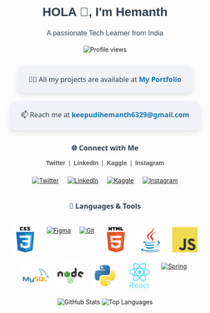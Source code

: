 <h1 align="center" style="color: #2c3e50; font-family: 'Arial', sans-serif; font-weight: 700;">HOLA 👋, I'm Hemanth</h1>
<h3 align="center" style="color: #34495e; font-family: 'Arial', sans-serif; font-weight: 400;">A passionate Tech Learner from India</h3>

<div align="center" style="margin: 20px 0;">
  <img src="https://komarev.com/ghpvc/?username=keepudihemanth&label=Profile%20views&color=0e75b6&style=flat" alt="Profile views" style="transition: transform 0.3s ease;" onmouseover="this.style.transform='scale(1.1)'" onmouseout="this.style.transform='scale(1)'"/>
</div>
<div style="display: flex; justify-content: center; gap: 20px; flex-wrap: wrap; margin: 30px 0;">

  <div style="background: #f1f2f6; padding: 20px 25px; border-radius: 12px; box-shadow: 0 6px 12px rgba(0,0,0,0.1); transition: transform 0.3s ease;" onmouseover="this.style.transform='scale(1.05)'" onmouseout="this.style.transform='scale(1)'">
    <p style="margin: 0; color: #2c3e50; font-size: 16px; font-family: 'Segoe UI', Tahoma, Geneva, Verdana, sans-serif;">
      👨‍💻 All my projects are available at 
      <a href="https://keepudihemanth.github.io/Portfolio/" target="_blank" style="color: #0e75b6; text-decoration: none; font-weight: 600;">
        My Portfolio</a></p>
  </div>
  
  <div style="background: #f1f2f6; padding: 20px 25px; border-radius: 12px; box-shadow: 0 6px 12px rgba(0,0,0,0.1); transition: transform 0.3s ease;" onmouseover="this.style.transform='scale(1.05)'" onmouseout="this.style.transform='scale(1)'">
    <p style="margin: 0; color: #2c3e50; font-size: 16px; font-family: 'Segoe UI', Tahoma, Geneva, Verdana, sans-serif;">
      📫 Reach me at 
      <a href="mailto:keepudihemanth6329@gmail.com" style="color: #0e75b6; text-decoration: none; font-weight: 600;">
        keepudihemanth6329@gmail.com</a></p>
  </div>
</div>

<h3 align="center" style="color: #2c3e50; font-family: 'Segoe UI', Tahoma, Geneva, Verdana, sans-serif; margin-top: 30px;">
  🌐 Connect with Me
</h3>
<p align="center" style="margin-top: 10px; font-family: Arial, sans-serif; color: #555;">
  <strong>Twitter</strong> &nbsp;|&nbsp;
  <strong>LinkedIn</strong> &nbsp;|&nbsp;
  <strong>Kaggle</strong> &nbsp;|&nbsp;
  <strong>Instagram</strong>
</p>

<div align="center" style="display: flex; flex-wrap: wrap; justify-content: center; gap: 20px; padding: 10px;">
  <a href="https://twitter.com/keepudi_hemanth" target="_blank" style="transition: transform 0.3s ease;">
    <img src="https://raw.githubusercontent.com/rahuldkjain/github-profile-readme-generator/master/src/images/icons/Social/twitter.svg" alt="Twitter" width="45" height="45" style="transition: transform 0.3s ease;" onmouseover="this.style.transform='scale(1.3)'" onmouseout="this.style.transform='scale(1)'"/>
  </a>
  <a href="https://linkedin.com/in/keepudi-hemanth" target="_blank" style="transition: transform 0.3s ease;">
    <img src="https://raw.githubusercontent.com/rahuldkjain/github-profile-readme-generator/master/src/images/icons/Social/linked-in-alt.svg" alt="LinkedIn" width="45" height="45" style="transition: transform 0.3s ease;" onmouseover="this.style.transform='scale(1.3)'" onmouseout="this.style.transform='scale(1)'"/>
  </a>
  <a href="https://kaggle.com/hemanthkeepudi" target="_blank" style="transition: transform 0.3s ease;">
    <img src="https://raw.githubusercontent.com/rahuldkjain/github-profile-readme-generator/master/src/images/icons/Social/kaggle.svg" alt="Kaggle" width="45" height="45" style="transition: transform 0.3s ease;" onmouseover="this.style.transform='scale(1.3)'" onmouseout="this.style.transform='scale(1)'"/>
  </a>
  <a href="https://instagram.com/k__hemanth" target="_blank" style="transition: transform 0.3s ease;">
    <img src="https://raw.githubusercontent.com/rahuldkjain/github-profile-readme-generator/master/src/images/icons/Social/instagram.svg" alt="Instagram" width="45" height="45" style="transition: transform 0.3s ease;" onmouseover="this.style.transform='scale(1.3)'" onmouseout="this.style.transform='scale(1)'"/>
  </a>
</div>


<h3 align="center" style="color: #2c3e50; font-family: 'Segoe UI', Tahoma, Geneva, Verdana, sans-serif; margin-top: 30px;">
  🚀 Languages & Tools
</h3>
<div align="center" style="display: flex; flex-wrap: wrap; justify-content: center; gap: 20px; padding: 20px;">
  <a href="https://www.w3schools.com/css/" target="_blank">
    <img src="https://raw.githubusercontent.com/devicons/devicon/master/icons/css3/css3-original-wordmark.svg" alt="CSS3" width="60" height="60" style="transition: transform 0.3s ease;" onmouseover="this.style.transform='scale(1.2)'" onmouseout="this.style.transform='scale(1)'"/>
  </a>
  <a href="https://www.figma.com/" target="_blank">
    <img src="https://www.vectorlogo.zone/logos/figma/figma-icon.svg" alt="Figma" width="60" height="60" style="transition: transform 0.3s ease;" onmouseover="this.style.transform='scale(1.2)'" onmouseout="this.style.transform='scale(1)'"/>
  </a>
  <a href="https://git-scm.com/" target="_blank">
    <img src="https://www.vectorlogo.zone/logos/git-scm/git-scm-icon.svg" alt="Git" width="60" height="60" style="transition: transform 0.3s ease;" onmouseover="this.style.transform='scale(1.2)'" onmouseout="this.style.transform='scale(1)'"/>
  </a>
  <a href="https://www.w3.org/html/" target="_blank">
    <img src="https://raw.githubusercontent.com/devicons/devicon/master/icons/html5/html5-original-wordmark.svg" alt="HTML5" width="60" height="60" style="transition: transform 0.3s ease;" onmouseover="this.style.transform='scale(1.2)'" onmouseout="this.style.transform='scale(1)'"/>
  </a>
  <a href="https://www.java.com" target="_blank">
    <img src="https://raw.githubusercontent.com/devicons/devicon/master/icons/java/java-original.svg" alt="Java" width="60" height="60" style="transition: transform 0.3s ease;" onmouseover="this.style.transform='scale(1.2)'" onmouseout="this.style.transform='scale(1)'"/>
  </a>
  <a href="https://developer.mozilla.org/en-US/docs/Web/JavaScript" target="_blank">
    <img src="https://raw.githubusercontent.com/devicons/devicon/master/icons/javascript/javascript-original.svg" alt="JavaScript" width="60" height="60" style="transition: transform 0.3s ease;" onmouseover="this.style.transform='scale(1.2)'" onmouseout="this.style.transform='scale(1)'"/>
  </a>
  <a href="https://www.mysql.com/" target="_blank">
    <img src="https://raw.githubusercontent.com/devicons/devicon/master/icons/mysql/mysql-original-wordmark.svg" alt="MySQL" width="60" height="60" style="transition: transform 0.3s ease;" onmouseover="this.style.transform='scale(1.2)'" onmouseout="this.style.transform='scale(1)'"/>
  </a>
  <a href="https://nodejs.org" target="_blank">
    <img src="https://raw.githubusercontent.com/devicons/devicon/master/icons/nodejs/nodejs-original-wordmark.svg" alt="Node.js" width="60" height="60" style="transition: transform 0.3s ease;" onmouseover="this.style.transform='scale(1.2)'" onmouseout="this.style.transform='scale(1)'"/>
  </a>
  <a href="https://www.python.org" target="_blank">
    <img src="https://raw.githubusercontent.com/devicons/devicon/master/icons/python/python-original.svg" alt="Python" width="60" height="60" style="transition: transform 0.3s ease;" onmouseover="this.style.transform='scale(1.2)'" onmouseout="this.style.transform='scale(1)'"/>
  </a>
  <a href="https://reactjs.org/" target="_blank">
    <img src="https://raw.githubusercontent.com/devicons/devicon/master/icons/react/react-original-wordmark.svg" alt="React" width="60" height="60" style="transition: transform 0.3s ease;" onmouseover="this.style.transform='scale(1.2)'" onmouseout="this.style.transform='scale(1)'"/>
  </a>
  <a href="https://spring.io/" target="_blank">
    <img src="https://www.vectorlogo.zone/logos/springio/springio-icon.svg" alt="Spring" width="60" height="60" style="transition: transform 0.3s ease;" onmouseover="this.style.transform='scale(1.2)'" onmouseout="this.style.transform='scale(1)'"/>
  </a>
</div>

<div align="center">
  <img src="https://github-readme-stats.vercel.app/api?username=keepudihemanth&show_icons=true&theme=transparent&include_all_commits=true&count_private=true" height="150" alt="GitHub Stats"/>
  <img src="https://github-readme-stats.vercel.app/api/top-langs?username=keepudihemanth&layout=compact&langs_count=5&theme=transparent" height="150" alt="Top Languages"/>
</div>
